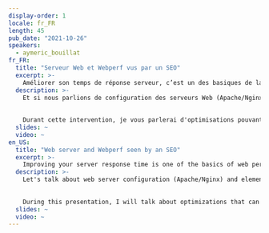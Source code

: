 ```yaml
---
display-order: 1
locale: fr_FR
length: 45
pub_date: "2021-10-26"
speakers:
  - aymeric_bouillat
fr_FR:
  title: "Serveur Web et Webperf vus par un SEO"
  excerpt: >-
    Améliorer son temps de réponse serveur, c’est un des basiques de la performance web. Trucs et astuces pour un meilleur TTFB, vu par un référenceur.
  description: >-
    Et si nous parlions de configuration des serveurs Web (Apache/Nginx) et des éléments qui peuvent impacter certains KPI (ex: TTFB) ?  Ayant effectué un grand nombre de migrations SEO, j’ai souvent rencontré plusieurs problématiques en terme de redirections 301 et de configuration serveur. Un TTFB dégradé peut également avoir un impact sur les sites à forte volumétrie sur le crawl de Google (crawl budget).
    
    
    Durant cette intervention, je vous parlerai d'optimisations pouvant faciliter le temps de réponse du serveur sur Apache/Nginx , d'en-têtes HTTP orientées SEO, et des avantages / inconvénients de certains modules liés à la Webperf sur Apache/Nginx.
  slides: ~
  video: ~
en_US:
  title: "Web server and Webperf seen by an SEO"
  excerpt: >-
    Improving your server response time is one of the basics of web performance. Tips and tricks for a better TTFB, seen by a SEO.
  description: >-
    Let's talk about web server configuration (Apache/Nginx) and elements that can impact certain KPIs (e.g. TTFB).  Having done a lot of SEO migrations, I have often encountered several issues in terms of 301 redirects and server configuration. A degraded TTFB can also have an impact on high volume sites on the Google crawl (crawl budget).
    
    
    During this presentation, I will talk about optimizations that can ease the server response time on Apache/Nginx, SEO oriented HTTP headers, and the advantages / disadvantages of some modules related to the Webperf on Apache/Nginx.
  slides: ~
  video: ~
---
```


